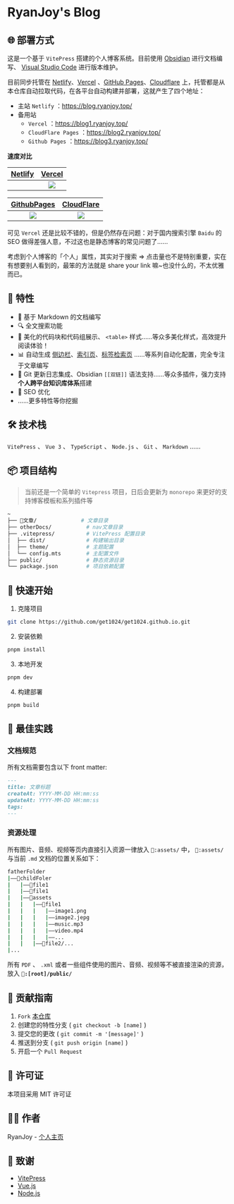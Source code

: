 # RyanJoy's Blog

## 🌐 部署方式

这是一个基于 `VitePress` 搭建的个人博客系统。目前使用 [Obsidian](https://obsidian.md/) 进行文档编写、 [Visual Studio Code](https://code.visualstudio.com/) 进行版本维护。

目前同步托管在 [Netlify](https://app.netlify.com/)、[Vercel](https://vercel.com/) 、[GitHub Pages](https://pages.github.com/)、[Cloudflare](https://www.cloudflare.com/zh-cn/) 上，托管都是从本仓库自动拉取代码，在各平台自动构建并部署，这就产生了四个地址：

- 主站 `Netlify` ：<https://blog.ryanjoy.top/>
- 备用站
	- `Vercel` ：<https://blog1.ryanjoy.top/>
	- `CloudFlare Pages` ：<https://blog2.ryanjoy.top/>
	- `Github Pages` ：<https://blog3.ryanjoy.top/>

**速度对比**

| [Netlify](https://app.netlify.com/) |                                 [Vercel](https://blog.ryanjoy.top/)                                  |
| ----------------------------------- | :--------------------------------------------------------------------------------------------------: |
|                                     | ![](https://github.com/get1024/get1024.github.io/blob/main/public/README-assets/vercel.png?raw=true) |

|                                 [GithubPages](https://get1024.github.io/)                                  |                               [CloudFlare](https://get1024-github-io.pages.dev/)                               |
| :--------------------------------------------------------------------------------------------------------: | :------------------------------------------------------------------------------------------------------------: |
| ![](https://github.com/get1024/get1024.github.io/blob/main/public/README-assets/gtihub-pages.png?raw=true) | ![](https://github.com/get1024/get1024.github.io/blob/main/public/README-assets/CloudFlare-pages.png?raw=true) |

可见 `Vercel` 还是比较不错的，但是仍然存在问题：对于国内搜索引擎 `Baidu` 的 SEO 做得差强人意，不过这也是静态博客的常见问题了……

考虑到个人博客的「个人」属性，其实对于搜索 => 点击量也不是特别重要，实在有想要别人看到的，最笨的方法就是 share your link 嘛~也没什么的，不太优雅而已。

## 🌟 特性

- 📝 基于 Markdown 的文档编写
- 🔍 全文搜索功能
- 🎨 美化的代码块和代码组展示、 `<table>` 样式……等众多美化样式，高效提升阅读体验！
- 📊 自动生成 [侧边栏](https://blog.ryanjoy.top/%F0%9F%93%92%E6%96%87%E7%AB%A0/%F0%9F%91%A8%F0%9F%8F%BC%E2%80%8D%F0%9F%92%BB%E4%B8%AA%E4%BA%BA%E9%A1%B9%E7%9B%AE/%F0%9F%8C%90%E5%8D%9A%E5%AE%A2/%F0%9F%94%8C%E5%8A%9F%E8%83%BD%E8%A7%A3%E8%80%A6%E6%8F%92%E4%BB%B6/Vitepress%E8%87%AA%E5%8A%A8%E7%94%9F%E6%88%90%E4%BE%A7%E8%BE%B9%E6%A0%8F.html)、[索引页](https://blog.ryanjoy.top/%F0%9F%93%92%E6%96%87%E7%AB%A0/%F0%9F%91%A8%F0%9F%8F%BC%E2%80%8D%F0%9F%92%BB%E4%B8%AA%E4%BA%BA%E9%A1%B9%E7%9B%AE/%F0%9F%8C%90%E5%8D%9A%E5%AE%A2/%F0%9F%94%8C%E5%8A%9F%E8%83%BD%E8%A7%A3%E8%80%A6%E6%8F%92%E4%BB%B6/Vitepress%E8%87%AA%E5%8A%A8%E7%94%9F%E6%88%90%E7%B4%A2%E5%BC%95%E9%A1%B5.html)、[标签检索页](https://blog.ryanjoy.top/%F0%9F%93%92%E6%96%87%E7%AB%A0/%F0%9F%91%A8%F0%9F%8F%BC%E2%80%8D%F0%9F%92%BB%E4%B8%AA%E4%BA%BA%E9%A1%B9%E7%9B%AE/%F0%9F%8C%90%E5%8D%9A%E5%AE%A2/%F0%9F%94%8C%E5%8A%9F%E8%83%BD%E8%A7%A3%E8%80%A6%E6%8F%92%E4%BB%B6/Vitepress%E8%87%AA%E5%8A%A8%E7%94%9F%E6%88%90%E7%B4%A2%E5%BC%95%E9%A1%B5.html) ……等系列自动化配置，完全专注于文章编写
- 🔄 Git 更新日志集成、Obsidian `[[双链]]` 语法支持……等众多插件，强力支持**个人跨平台知识库体系**搭建
- 🎯 SEO 优化
- ……更多特性等你挖掘

## 🛠️ 技术栈

`VitePress` 、 `Vue 3` 、 `TypeScript` 、 `Node.js` 、 `Git` 、 `Markdown` ……

## 📦 项目结构

>  当前还是一个简单的 `Vitepress` 项目，日后会更新为 `monorepo` 来更好的支持博客模板和系列插件等

```sh
~
├── 📒文章/              # 文章目录
├── otherDocs/           # nav文章目录
├── .vitepress/          # VitePress 配置目录
│  ├── dist/             # 构建输出目录
│  ├── theme/            # 主题配置
│  └── config.mts        # 主配置文件
├── public/              # 静态资源目录
└── package.json         # 项目依赖配置

```

## 🚀 快速开始

1. 克隆项目

```bash
git clone https://github.com/get1024/get1024.github.io.git
```

2. 安装依赖

```bash
pnpm install
```

3. 本地开发

```bash
pnpm dev
```

4. 构建部署

```bash
pnpm build
```

## 📝 最佳实践

### 文档规范

所有文档需要包含以下 front matter:

```markdown
---
title: 文章标题
createAt: YYYY-MM-DD HH:mm:ss
updateAt: YYYY-MM-DD HH:mm:ss
tags:
---
```

### 资源处理

所有图片、音频、视频等页内直接引入资源一律放入 `📂:assets/` 中， `📂:assets/` 与当前 `.md` 文档的位置关系如下：

```sh
fatherFolder
|——📂childFoler
|	|——📄file1
|	|——📄file1
|	|——📂assets
|	|	|——📂file1
|	|	|	|——image1.png
|	|	|	|——image2.jepg
|	|	|	|——music.mp3
|	|	|	|——video.mp4
|	|	|	|——...
|	|	|——📂file2/...
|...
```

所有 `PDF` 、 `.xml` 或者一些组件使用的图片、音频、视频等不被直接渲染的资源，放入 **`📂:[root]/public/`**

## 🤝 贡献指南

1. `Fork` [本仓库](https://github.com/get1024/get1024.github.io)
2. 创建您的特性分支 ( `git checkout -b [name]` )
3. 提交您的更改 ( `git commit -m '[message]'` )
4. 推送到分支 ( `git push origin [name]` )
5. 开启一个 `Pull Request`

## 📄 许可证

本项目采用 MIT 许可证

## 👨‍💻 作者

RyanJoy - [个人主页](https://github.com/get1024)

## 🙏 致谢

- [VitePress](https://vitepress.dev/)
- [Vue.js](https://vuejs.org/)
- [Node.js](https://nodejs.org/)